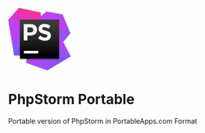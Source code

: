 ![Logo](https://github.com/karaevmaksim/PhpStormPortable/raw/master/App/AppInfo/appicon_128.png)
# PhpStorm Portable
Portable version of PhpStorm in PortableApps.com Format
